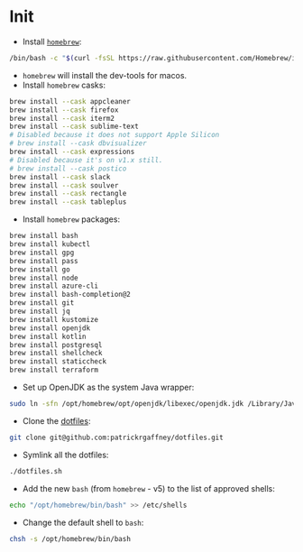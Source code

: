# Init

- Install [`homebrew`](https://brew.sh):

```sh
/bin/bash -c "$(curl -fsSL https://raw.githubusercontent.com/Homebrew/install/HEAD/install.sh)"
```

- `homebrew` will install the dev-tools for macos.
- Install `homebrew` casks:

```sh
brew install --cask appcleaner
brew install --cask firefox
brew install --cask iterm2
brew install --cask sublime-text
# Disabled because it does not support Apple Silicon
# brew install --cask dbvisualizer
brew install --cask expressions
# Disabled because it's on v1.x still.
# brew install --cask postico
brew install --cask slack
brew install --cask soulver
brew install --cask rectangle
brew install --cask tableplus
```

- Install `homebrew` packages:

```sh
brew install bash
brew install kubectl
brew install gpg
brew install pass
brew install go
brew install node
brew install azure-cli
brew install bash-completion@2
brew install git
brew install jq
brew install kustomize
brew install openjdk
brew install kotlin
brew install postgresql
brew install shellcheck
brew install staticcheck
brew install terraform
```

- Set up OpenJDK as the system Java wrapper:

```sh
sudo ln -sfn /opt/homebrew/opt/openjdk/libexec/openjdk.jdk /Library/Java/JavaVirtualMachines/openjdk.jdk
```

- Clone the [dotfiles](https://github.com/patrickrgaffney/dotfiles):

```sh
git clone git@github.com:patrickrgaffney/dotfiles.git
```

- Symlink all the dotfiles:

```sh
./dotfiles.sh
```

- Add the new `bash` (from `homebrew` - v5) to the list of approved shells:

```sh
echo "/opt/homebrew/bin/bash" >> /etc/shells
```

- Change the default shell to `bash`:

```sh
chsh -s /opt/homebrew/bin/bash
```
